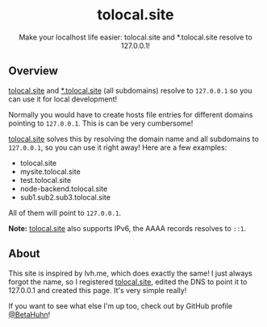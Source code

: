 <div align="center">

# tolocal.site

Make your localhost life easier: tolocal.site and *.tolocal.site resolve to 127.0.0.1!

</div>

## Overview

[tolocal.site](http://tolocal.site) and [*.tolocal.site](http://tolocal.site) (all subdomains) resolve to `127.0.0.1` so you can use it for local development!

Normally you would have to create hosts file entries for different domains pointing to `127.0.0.1`. This is can be very cumbersome!

[tolocal.site](http://tolocal.site) solves this by resolving the domain name and all subdomains to `127.0.0.1`, so you can use it right away! Here are a few examples:

- tolocal.site
- mysite.tolocal.site
- test.tolocal.site
- node-backend.tolocal.site
- sub1.sub2.sub3.tolocal.site

All of them will point to `127.0.0.1`.

**Note:** [tolocal.site](http://tolocal.site) also supports IPv6, the AAAA records resolves to `::1`.

## About

This site is inspired by lvh.me, which does exactly the same! I just always forgot the name, so I registered [tolocal.site](http://tolocal.site), edited the DNS to point it to 127.0.0.1 and created this page. It's very simple really!

If you want to see what else I'm up too, check out by GitHub profile [@BetaHuhn](https://github.com/betahuhn)!


